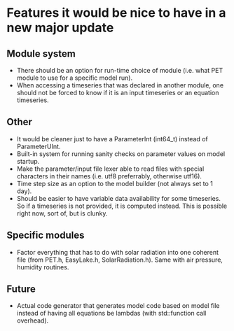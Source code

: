 # Features it would be nice to have in a new major update

## Module system
- There should be an option for run-time choice of module (i.e. what PET module to use for a specific model run).
- When accessing a timeseries that was declared in another module, one should not be forced to know if it is an input timeseries or an equation timeseries.

## Other
- It would be cleaner just to have a ParameterInt (int64_t) instead of ParameterUInt.
- Built-in system for running sanity checks on parameter values on model startup.
- Make the parameter/input file lexer able to read files with special characters in their names (i.e. utf8 preferrably, otherwise utf16).
- Time step size as an option to the model builder (not always set to 1 day).
- Should be easier to have variable data availability for some timeseries. So if a timeseries is not provided, it is computed instead. This is possible right now, sort of, but is clunky.

## Specific modules
- Factor everything that has to do with solar radiation into one coherent file (from PET.h, EasyLake.h, SolarRadiation.h). Same with air pressure, humidity routines.

## Future
- Actual code generator that generates model code based on model file instead of having all equations be lambdas (with std::function call overhead).
